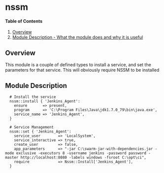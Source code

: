 # nssm

#### Table of Contents

1. [Overview](#overview)
2. [Module Description - What the module does and why it is useful](#module-description)

## Overview

This module is a couple of defined types to install a service, and set the parameters for that service.  This will obviously require NSSM to be installed

## Module Description

```
  # Install the service
  nssm::install { 'Jenkins_Agent':
    ensure       => present,
    program      => 'C:\Program Files\Java\jdk1.7.0_79\bin\java.exe',
    service_name => 'Jenkins_Agent',
  }
```

```
  # Service Management
  nssm::set { 'Jenkins_Agent':
    service_user        => 'LocalSystem',
    service_interactive => true,
    create_user         => false,
    app_parameters      => "-jar C:\swarm-jar-with-dependencies.jar -mode exclusive -executors 8 -username jenkins -password password -master http://localhost:8080 -labels windows -fsroot C:\opt\ci",
    require             => Nssm::Install['Jenkins_Agent'],
  }
```
